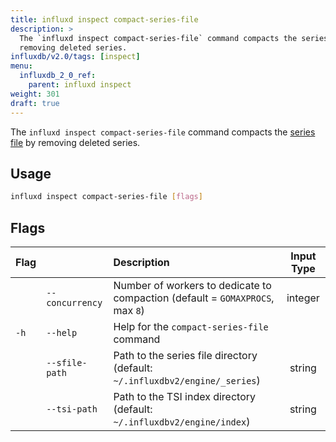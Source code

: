 ```yaml
---
title: influxd inspect compact-series-file
description: >
  The `influxd inspect compact-series-file` command compacts the series file by
  removing deleted series.
influxdb/v2.0/tags: [inspect]
menu:
  influxdb_2_0_ref:
    parent: influxd inspect
weight: 301
draft: true
---
```


The `influxd inspect compact-series-file` command compacts the [series file](/influxdb/v2.0/reference/glossary/#series-file)
by removing deleted series.

## Usage
```sh
influxd inspect compact-series-file [flags]
```

## Flags
| Flag |                | Description                                                                   | Input Type |
|:---- |:---            |:-----------                                                                   |:----------:|
|      |`--concurrency` | Number of workers to dedicate to compaction (default = `GOMAXPROCS`, max `8`) | integer    |
| `-h` | `--help`       | Help for the `compact-series-file` command                                    |            |
|      | `--sfile-path` | Path to the series file directory (default: `~/.influxdbv2/engine/_series`)   | string     |
|      | `--tsi-path`   | Path to the TSI index directory (default: `~/.influxdbv2/engine/index`)       | string     |
